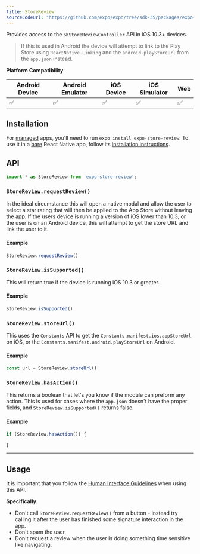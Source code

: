 ```yaml
---
title: StoreReview
sourceCodeUrl: "https://github.com/expo/expo/tree/sdk-35/packages/expo-store-review"
---
```


Provides access to the `SKStoreReviewController` API in iOS 10.3+ devices.

> If this is used in Android the device will attempt to link to the Play Store using `ReactNative.Linking` and the `android.playStoreUrl` from the `app.json` instead. 

**Platform Compatibility**

| Android Device | Android Emulator | iOS Device | iOS Simulator |  Web  |
| ------ | ---------- | ------ | ------ | ------ |
| ✅     |  ✅     | ✅     | ✅     | ✅    |

## Installation

For [managed](../../introduction/managed-vs-bare/#managed-workflow) apps, you'll need to run `expo install expo-store-review`. To use it in a [bare](../../introduction/managed-vs-bare/#bare-workflow) React Native app, follow its [installation instructions](https://github.com/expo/expo/tree/master/packages/expo-store-review).

## API

```js
import * as StoreReview from 'expo-store-review';
```

### `StoreReview.requestReview()`
In the ideal circumstance this will open a native modal and allow the user to select a star rating that will then be applied to the App Store without leaving the app. 
If the users device is running a version of iOS lower than 10.3, or the user is on an Android device, this will attempt to get the store URL and link the user to it.

#### Example

```js
StoreReview.requestReview()
```

### `StoreReview.isSupported()`

This will return true if the device is running iOS 10.3 or greater.

#### Example

```js
StoreReview.isSupported()
```

### `StoreReview.storeUrl()`

This uses the `Constants` API to get the `Constants.manifest.ios.appStoreUrl` on iOS, or the `Constants.manifest.android.playStoreUrl` on Android.

#### Example

```js
const url = StoreReview.storeUrl()
```

### `StoreReview.hasAction()`

This returns a boolean that let's you know if the module can preform any action. This is used for cases where the `app.json` doesn't have the proper fields, and `StoreReview.isSupported()` returns false.

#### Example

```js
if (StoreReview.hasAction()) {

}
```

---

## Usage

It is important that you follow the [Human Interface Guidelines](https://developer.apple.com/ios/human-interface-guidelines/system-capabilities/ratings-and-reviews/) when using this API.

**Specifically:**

* Don't call `StoreReview.requestReview()` from a button - instead try calling it after the user has finished some signature interaction in the app.
* Don't spam the user
* Don't request a review when the user is doing something time sensitive like navigating.

